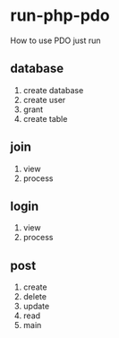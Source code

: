 # run-php-pdo
How to use PDO just run

## database

1. create database
2. create user
3. grant 
4. create table

## join

1. view
2. process

## login

1. view
2. process

## post

1. create
2. delete
3. update
4. read
5. main

